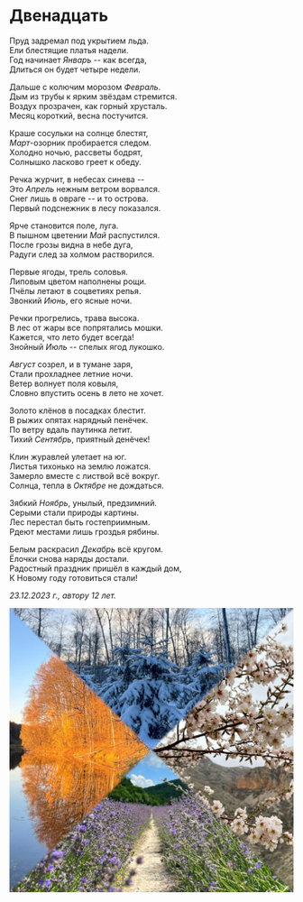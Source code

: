 # Двенадцать

Пруд задремал под укрытием льда.  
Ели блестящие платья надели.  
Год начинает *Январь* -- как всегда,  
Длиться он будет четыре недели.

Дальше с колючим морозом *Февраль*.  
Дым из трубы к ярким звёздам стремится.  
Воздух прозрачен, как горный хрусталь.  
Месяц короткий, весна постучится.

Краше сосульки на солнце блестят,  
*Март*-озорник пробирается следом.  
Холодно ночью, рассветы бодрят,  
Солнышко ласково греет к обеду.

Речка журчит, в небесах синева --  
Это *Апрель* нежным ветром ворвался.  
Снег лишь в овраге -- и то острова.  
Первый подснежник в лесу показался.

Ярче становится поле, луга.  
В пышном цветении *Май* распустился.  
После грозы видна в небе дуга,  
Радуги след за холмом растворился.

Первые ягоды, трель соловья.  
Липовым цветом наполнены рощи.  
Пчёлы летают в соцветиях репья.  
Звонкий *Июнь*, его ясные ночи.

Речки прогрелись, трава высока.  
В лес от жары все попрятались мошки.  
Кажется, что лето будет всегда!  
Знойный *Июль* -- спелых ягод лукошко.

*Август* созрел, и в тумане заря,  
Стали прохладнее летние ночи.  
Ветер волнует поля ковыля,  
Словно впустить осень в лето не хочет.

Золото клёнов в посадках блестит.  
В рыжих опятах нарядный пенёчек.  
По ветру вдаль паутинка летит.  
Тихий *Сентябрь*, приятный денёчек!

Клин журавлей улетает на юг.  
Листья тихонько на землю ложатся.  
Замерло вместе с листвой всё вокруг.  
Солнца, тепла в *Октябре* не дождаться.

Зябкий *Ноябрь*, унылый, предзимний.  
Серыми стали природы картины.  
Лес перестал быть гостеприимным.  
Рдеют местами лишь гроздья рябины.

Белым раскрасил *Декабрь* всё кругом.  
Ёлочки снова наряды достали.  
Радостный праздник пришёл в каждый дом,  
К Новому году готовиться стали!

*23.12.2023 г., автору 12 лет.*

![Двенадцать](../images/twelve.jpg)
